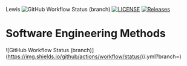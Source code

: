 Lewis
![GitHub Workflow Status (branch)](https://img.shields.io/github/actions/workflow/status/Lewishay21/New/main.yml?branch=main)
[![LICENSE](https://img.shields.io/github/license/Lewishay21/New.svg?style=flat-square)](https://github.com/Lewishay21/New/blob/master/LICENSE)
[![Releases](https://img.shields.io/github/release/Lewishay21/New/all.svg?style=flat-square)](https://github.com/Lewishay21/New/releases)
# Software Engineering Methods
![GitHub Workflow Status (branch)](https://img.shields.io/github/actions/workflow/status/<username>/<repository>/<action file name>.yml?branch=<branch>)
